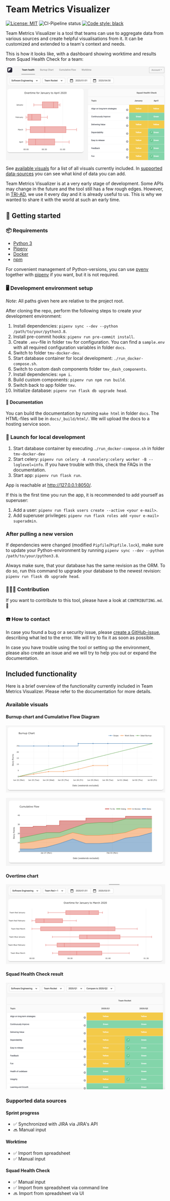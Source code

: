 # Team Metrics Visualizer

[![License: MIT](https://img.shields.io/badge/License-MIT-yellow.svg)](https://opensource.org/licenses/MIT)
![CI-Pipeline status](https://github.com/tri-ad/team-metrics-visualizer/workflows/Continuous%20Integration/badge.svg?branch=master)
[![Code style: black](https://img.shields.io/badge/code%20style-black-000000.svg)](https://github.com/psf/black)

Team Metrics Visualizer is a tool that teams can use to aggregate data from various sources and create helpful visualisations from it. It can be customized and extended to a team's context and needs.

This is how it looks like, with a dashboard showing worktime and results from Squad Health Check for a team:

![Dashboard with Squad Health Check and worktime](docs/_static/dashboard_overtime_shc_with_slicers_with_tabs_cutoff.png "Dashboard with Squad Health Check and worktime")

See [available visuals](#available-visuals) for a list of all visuals currently included. In [supported data-sources](#Supported-data-sources) you can see what kind of data you can add.

Team Metrics Visualizer is at a very early stage of development. Some APIs may change in the future and the tool still has a few rough edges. However, in [TRI-AD](https://www.tri-ad.global/), we use it every day and it is already useful to us. This is why we wanted to share it with the world at such an early time.

## 🔰 Getting started

### 📦 Requirements

* [Python 3](https://www.python.org/)
* [Pipenv](https://pipenv.pypa.io/en/latest/)
* [Docker](https://www.docker.com/)
* [npm](https://www.npmjs.com/)

For convenient management of Python-versions, you can use [pyenv](https://github.com/pyenv/pyenv) together with [pipenv](https://pipenv.pypa.io/en/latest/) if you want, but it is not required.

### 🖥 Development environment setup

_Note_: All paths given here are relative to the project root.

After cloning the repo, perform the following steps to create your development environment:

1. Install dependencies: ``pipenv sync --dev --python /path/to/your/python3.8``.
1. Install pre-commit hooks: ``pipenv run pre-commit install``.
1. Create ``.env``-file in folder ``tmv`` for configuration. You can find a ``sample.env`` with all required configuration variables in folder `docs`.
1. Switch to folder ``tmv-docker-dev``.
1. Start database container for local development: ``./run_docker-compose.sh``.
1. Switch to custom dash components folder ``tmv_dash_components``.
1. Install dependencies: ``npm i``.
1. Build custom components: ``pipenv run npm run build``.
1. Switch back to app folder ``tmv``.
1. Initialize database: ``pipenv run flask db upgrade head``.

#### 📖 Documentation

You can build the documentation by running `make html` in folder `docs`. The HTML-files will be in `docs/_build/html/`. We will upload the docs to a hosting service soon.

### 🚀 Launch for local development

1. Start database container by executing ``./run_docker-compose.sh`` in folder ``tmv-docker-dev``
1. Start celery: ``pipenv run celery -A runcelery:celery worker -B --loglevel=info``. If you have trouble with this, check the FAQs in the documentation.
1. Start app: ``pipenv run flask run``.

App is reachable at <http://127.0.0.1:8050/>.

If this is the first time you run the app, it is recommended to add yourself as superuser:

1. Add a user: ``pipenv run flask users create --active <your e-mail>``.
1. Add superuser privileges: ``pipenv run flask roles add <your e-mail> superadmin``.

### After pulling a new version

If dependencies were changed (modified `Pipfile`/`Pipfile.lock`), make sure to update
your Python-environment by running `pipenv sync --dev --python /path/to/your/python3.8`.

Always make sure, that your database has the same revision as the ORM. To do so, run this command to upgrade your database to the newest revision: `pipenv run flask db upgrade head`.

### 👩🏻‍💻 Contribution

If you want to contribute to this tool, please have a look at `CONTRIBUTING.md`. 🙂

### ☎️ How to contact

In case you found a bug or a security issue, please [create a GitHub-issue](https://github.com/tri-ad/team-metrics-visualizer/issues/new), describing what led to the error. We will try to fix it as soon as possible.

In case you have trouble using the tool or setting up the environment, please also create an issue and we will try to help you out or expand the documentation.

## Included functionality

Here is a brief overview of the functionality currently included in Team Metrics Visualizer. Please refer to the documentation for more details.

### Available visuals

#### Burnup chart and Cumulative Flow Diagram

![Burnup chart](docs/_static/chart_burnup.png "Burnup chart")

![Cumulative Flow Diagram](docs/_static/chart_cfd.png "Cumulative Flow Diagram")

#### Overtime chart

![Overtime chart](docs/_static/chart_overtime_with_slicers.png "Overtime chart")

#### Squad Health Check result

![Squad Health Check result](docs/_static/chart_shc_with_slicers.png "Squad Health Check result")

### Supported data sources

#### Sprint progress

* ✅ Synchronized with JIRA via JIRA's API
* 🔜 Manual input

#### Worktime

* ✅ Import from spreadsheet
* ✅ Manual input

#### Squad Health Check

* ✅ Manual input
* ✅ Import from spreadsheet via command line
* 🔜 Import from spreadsheet via UI
